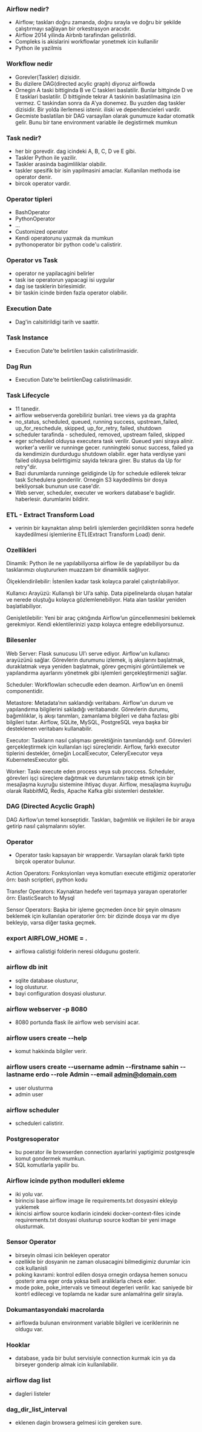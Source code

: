 ### Airflow nedir?
- Airflow; taskları doğru zamanda, doğru sırayla ve doğru bir şekilde çalıştırmayı sağlayan bir orkestrasyon aracıdır.
- Airflow 2014 yilinda Airbnb tarafindan gelistirildi.
- Compleks is akislarini workflowlar yonetmek icin kullanilir
- Python ile yazilmis

### Workflow nedir
- Gorevler(Taskler) dizisidir.
- Bu dizilere DAG(directed acylic graph) diyoruz airflowda
- Ornegin A taski bittiginda B ve C taskleri baslatilir. Bunlar bittginde D ve E tasklari baslatilir. D bittiginde tekrar A taskinin baslatilmasina izin vermez. C taskindan sonra da A'ya donemez. Bu yuzden dag taskler dizisidir. Bir yolda ilerlemesi istenir. iliski ve dependencieleri vardir.
- Gecmiste baslatilan bir DAG varsayilan olarak gunumuze kadar otomatik gelir. Bunu bir tane environment variable ile degistirmek mumkun

### Task nedir?
- her bir gorevdir. dag icindeki A, B, C, D ve E gibi.
- Taskler Python ile yazilir.
- Taskler arasinda bagimliliklar olabilir.
- taskler spesifik bir isin yapilmasini amaclar. Kullanilan methoda ise operator denir. 
- bircok operator vardir.

### Operator tipleri
- BashOperator
- PythonOperator
- ...
- Customized operator
- Kendi operatorunu yazmak da mumkun
- pythonoperator bir python code'u calistirir.

### Operator vs Task
- operator ne yapilacagini belirler
- task ise operatorun yapacagi isi uygular
- dag ise tasklerin birlesimidir.
- bir taskin icinde birden fazla operator olabilir.

### Execution Date
- Dag'in calsitirildigi tarih ve saattir.

### Task Instance
- Execution Date'te belirtilen taskin calistirilmasidir.

### Dag Run
- Execution Date'te belirtilenDag calistirilmasidir.

### Task Lifecycle
- 11 tanedir. 
- airflow webserverda gorebiliriz bunlari. tree views ya da graphta
- no_status, scheduled, queued, running success, upstream_failed, up_for_reschedule, skipped, up_for_retry, failed, shutdown
- scheduler tarafinda - scheduled, removed, upstream failed, skipped
- eger scheduled olduysa executera task verilir. Queued yani siraya alinir. worker'a verilir ve runninge gecer. runningteki sonuc success, failed ya da kendimizin durdurdugu shutdown olabilir. eger hata verdiyse yani failed olduysa belirttigimiz sayida tekrara girer. Bu status da Up for retry"dir.
- Bazi durumlarda runninge geldiginde Up for schedule edilerek tekrar task Schedulera gonderilir. Ornegin S3 kaydedilmis bir dosya bekliyorsak bununun use case'dir.
- Web server, scheduler, executer ve workers database'e baglidir. haberlesir. durumlarini bildirir.

### ETL - Extract Transform Load
-  verinin bir kaynaktan alınıp belirli işlemlerden geçirildikten sonra hedefe kaydedilmesi işlemlerine ETL(Extract Transform Load) denir.

### Ozellikleri

Dinamik: Python ile ne yapılabiliyorsa airflow ile de yapılabiliyor bu da tasklarımızı oluştururken muazzam bir dinamiklik sağlıyor.

Ölçeklendirilebilir: İstenilen kadar task kolayca paralel çalıştırılabiliyor.

Kullanıcı Arayüzü: Kullanışlı bir UI’a sahip. Data pipelinelarda oluşan hatalar ve nerede oluştuğu kolayca gözlemlenebiliyor. Hata alan tasklar yeniden başlatlabiliyor.

Genişletilebilir: Yeni bir araç çıktığında Airflow’un güncellenmesini beklemek gerekmiyor. Kendi eklentilerinizi yazıp kolayca entegre edebiliyorsunuz.

### Bilesenler

Web Server: Flask sunucusu UI’ı serve ediyor. Airflow'un kullanıcı arayüzünü sağlar. Görevlerin durumunu izlemek, iş akışlarını başlatmak, duraklatmak veya yeniden başlatmak, görev geçmişini görüntülemek ve yapılandırma ayarlarını yönetmek gibi işlemleri gerçekleştirmenizi sağlar.

Scheduler: Workflowları schecudle eden deamon. Airflow’un en önemli componentidir.

Metastore: Metadata’nın saklandığı veritabanı. Airflow'un durum ve yapılandırma bilgilerini sakladığı veritabanıdır. Görevlerin durumu, bağımlılıklar, iş akışı tanımları, zamanlama bilgileri ve daha fazlası gibi bilgileri tutar. Airflow, SQLite, MySQL, PostgreSQL veya başka bir desteklenen veritabanı kullanabilir.

Executor: Taskların nasıl çalışması gerektiğinin tanımlandığı sınıf. Görevleri gerçekleştirmek için kullanılan işçi süreçleridir. Airflow, farklı executor tiplerini destekler, örneğin LocalExecutor, CeleryExecutor veya KubernetesExecutor gibi.

Worker: Taskı execute eden process veya sub proccess. Scheduler, görevleri işçi süreçlere dağıtmak ve durumlarını takip etmek için bir mesajlaşma kuyruğu sistemine ihtiyaç duyar. Airflow, mesajlaşma kuyruğu olarak RabbitMQ, Redis, Apache Kafka gibi sistemleri destekler.

### DAG (Directed Acyclic Graph)
DAG Airflow’un temel konseptidir. Taskları, bağımlılık ve ilişkileri ile bir araya getirip nasıl çalışmalarını söyler.

### Operator
- Operator taskı kapsayan bir wrapperdır. Varsayılan olarak farklı tipte birçok operator bulunur.

Action Operators: Fonksyionları veya komutları execute ettiğimiz operatorler örn: bash scriptleri, python kodu

Transfer Operators: Kaynaktan hedefe veri taşımaya yarayan operatorler örn: ElasticSearch to Mysql

Sensor Operators: Başka bir işleme geçmeden önce bir şeyin olmasını beklemek için kullanılan operatorler örn: bir dizinde dosya var mı diye bekleyip, varsa diğer taska geçmek.

### export AIRFLOW_HOME = .
- airflowa calistigi folderin neresi oldugunu gosterir.

### airflow db init
- sqlite database olusturur,
- log olusturur.
- bayi configuration dosyasi olusturur.

### airflow webserver -p 8080
- 8080 portunda flask ile airflow web servisini acar.

### airflow users create --help
- komut hakkinda bilgiler verir.

### airflow users create --username admin --firstname sahin --lastname erdo --role Admin --email admin@domain.com
- user olusturma
- admin user

### airflow scheduler
- scheduleri calistirir.

### Postgresoperator
- bu poerator ile browserden connection ayarlarini yaptigimiz postgresqle komut gondermek mumkun.
- SQL komutlarla yapilir bu.

### Airflow icinde python modulleri ekleme
- iki yolu var.
- birincisi base airflow image ile requirements.txt dosyasini ekleyip yuklemek
- ikincisi airflow source kodlarin icindeki docker-context-files icinde requirements.txt dosyasi olusturup source kodtan bir yeni image olusturmak.

### Sensor Operator
- birseyin olmasi icin bekleyen operator
- ozellikle bir dosyanin ne zaman olusacagini bilmedigimiz durumlar icin cok kullanisli
- poking kavrami: kontrol edilen dosya ornegin ordaysa hemen sonucu gosterir ama eger orda yoksa belli araliklarla check eder.
- mode poke, poke_intervals ve timeout degerleri verilir. kac saniyede bir kontrl edilecegi ve toplamda ne kadar sure anlamalrina gelir sirayla.

### Dokumantasyondaki macrolarda
- airflowda bulunan environment variable bilgileri ve iceriklerinin ne oldugu var.

### Hooklar
- database, yada bir bulut servisiyle connection kurmak icin ya da birseyer gonderip almak icin kullanilabilir.

### airflow dag list
- dagleri listeler

### dag_dir_list_interval
- eklenen dagin browsera gelmesi icin gereken sure.